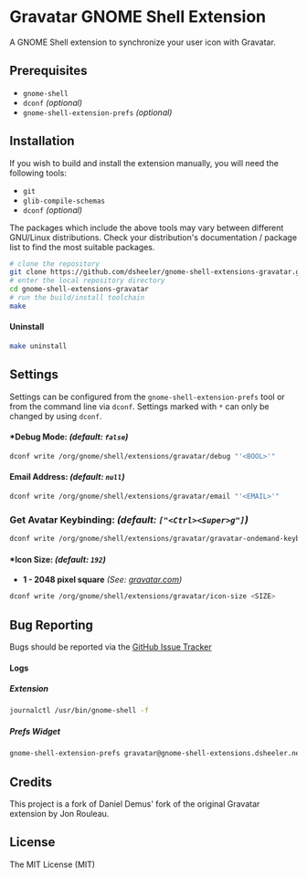# Gravatar GNOME Shell Extension

A GNOME Shell extension to synchronize your user icon with Gravatar.

## Prerequisites
* `gnome-shell`
* `dconf` _(optional)_
* `gnome-shell-extension-prefs` _(optional)_

## Installation
If you wish to build and install the extension manually, you will need the following tools:
* `git`
* `glib-compile-schemas`
* `dconf` _(optional)_

The packages which include the above tools may vary between different GNU/Linux distributions. Check your distribution's documentation / package list to find the most suitable packages.

```bash
# clone the repository
git clone https://github.com/dsheeler/gnome-shell-extensions-gravatar.git
# enter the local repository directory
cd gnome-shell-extensions-gravatar
# run the build/install toolchain
make
```

#### Uninstall
```bash
make uninstall
```

## Settings
Settings can be configured from the `gnome-shell-extension-prefs` tool or from the command line via `dconf`. Settings marked with `*` can only be changed by using `dconf`.

#### *Debug Mode: _(default: `false`)_
```bash
dconf write /org/gnome/shell/extensions/gravatar/debug "'<BOOL>'"
```

#### Email Address: _(default: `null`)_
```bash
dconf write /org/gnome/shell/extensions/gravatar/email "'<EMAIL>'"
```

### Get Avatar Keybinding: _(default: `["<Ctrl><Super>g"]`)_
```bash
dconf write /org/gnome/shell/extensions/gravatar/gravatar-ondemand-keybinding '["<KEYBINDING_STRING>"]'
```

#### *Icon Size: _(default: `192`)_
* **1 - 2048 pixel square** _(See: [gravatar.com](https://en.gravatar.com/site/implement/images/#size))_

```bash
dconf write /org/gnome/shell/extensions/gravatar/icon-size <SIZE>
```

## Bug Reporting
Bugs should be reported via the [GitHub Issue Tracker](https://github.com/dsheeler/gnome-shell-extensions-gravatar/issues)

#### Logs
##### Extension
```bash
journalctl /usr/bin/gnome-shell -f
```

##### Prefs Widget
```bash
gnome-shell-extension-prefs gravatar@gnome-shell-extensions.dsheeler.net
```
## Credits
This project is a fork of Daniel Demus' fork of the original Gravatar extension by Jon Rouleau.

## License
The MIT License (MIT)
